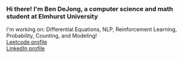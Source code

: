 ### Hi there! I'm Ben DeJong, a computer science and math student at Elmhurst University

I'm working on: Differential Equations, NLP, Reinforcement Learning, Probability, Counting, and Modeling!  
[Leetcode profile](https://leetcode.com/bendejong0/)  
[LinkedIn profile](https://www.linkedin.com/in/bendejong123/)  
